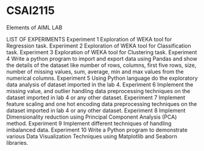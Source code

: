 # CSAI2115
Elements of AIML LAB

LIST OF EXPERIMENTS 
Experiment 1 Exploration of WEKA tool for Regression task.
Experiment 2 Exploration of WEKA tool for Classification task.
Experiment 3 Exploration of WEKA tool for Clustering task.
Experiment 4 Write a python program to import and export data using Pandas and show the details of the dataset like number of rows, columns, first five rows, size, number of missing values, sum, average, min and max values from the numerical columns.
Experiment 5 Using Python language do the exploratory data analysis of dataset imported in the lab 4.
Experiment 6 Implement the missing value, and outlier handling data preprocessing techniques on the dataset imported in lab 4 or any other dataset.
Experiment 7 Implement feature scaling and one hot encoding data preprocessing techniques on the dataset imported in lab 4 or any other dataset.
Experiment 8 Implement Dimensionality reduction using Principal Component Analysis (PCA) method.
Experiment 9 Implement different techniques of handling imbalanced data.
Experiment 10 Write a Python program to demonstrate various Data Visualization Techniques using Matplotlib and Seaborn libraries.
